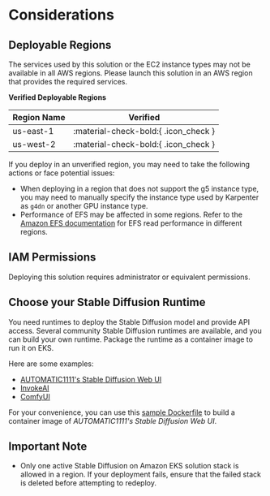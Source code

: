 # Considerations

## Deployable Regions
The services used by this solution or the EC2 instance types may not be available in all AWS regions. Please launch this solution in an AWS region that provides the required services.

**Verified Deployable Regions**

| Region Name     | Verified |
|-----------------|--------------------------|
| us-east-1        | :material-check-bold:{ .icon_check }  |
| us-west-2        | :material-check-bold:{ .icon_check }  |

If you deploy in an unverified region, you may need to take the following actions or face potential issues:

* When deploying in a region that does not support the g5 instance type, you may need to manually specify the instance type used by Karpenter as `g4dn` or another GPU instance type.
* Performance of EFS may be affected in some regions. Refer to the [Amazon EFS documentation](https://docs.aws.amazon.com/efs/latest/ug/limits.html#:~:text=Total%20default%20Elastic%20Throughput) for EFS read performance in different regions.

## IAM Permissions

Deploying this solution requires administrator or equivalent permissions.

## Choose your Stable Diffusion Runtime

You need runtimes to deploy the Stable Diffusion model and provide API access. Several community Stable Diffusion runtimes are available, and you can build your own runtime. Package the runtime as a container image to run it on EKS.

Here are some examples:

* [AUTOMATIC1111's Stable Diffusion Web UI](https://github.com/AUTOMATIC1111/stable-diffusion-webui)
* [InvokeAI](https://github.com/invoke-ai/InvokeAI)
* [ComfyUI](https://github.com/comfyanonymous/ComfyUI)

For your convenience, you can use this [sample Dockerfile](https://github.com/antman2008/stable-diffusion-webui-dockerfile) to build a container image of *AUTOMATIC1111's Stable Diffusion Web UI*.

## Important Note

- Only one active Stable Diffusion on Amazon EKS solution stack is allowed in a region. If your deployment fails, ensure that the failed stack is deleted before attempting to redeploy.